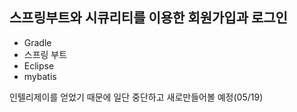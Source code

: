 
스프링부트와 시큐리티를 이용한 회원가입과 로그인
---
- Gradle
- 스프링 부트
- Eclipse
- mybatis

인텔리제이를 얻었기 때문에 일단 중단하고 새로만들어볼 예정(05/19)
